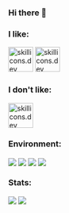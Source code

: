 ### Hi there 👋

### I like:
<img src="https://skillicons.dev/icons?i=html,css,bootstrap,tailwind,js,wordpress,webstorm,idea,kotlin,mikrotik,github,linux" height="50px" alt="skillicons.dev">
<img src="https://skillicons.dev/icons?i=rider,cs,dotnet,debian,python,nodejs,cloudflare,workers,selenium" height="50px" alt="skillicons.dev">

### I don't like:
<img src="https://skillicons.dev/icons?i=php,mysql,cpp,ubuntu,visualstudio,windows,redhat" height="50px" alt="skillicons.dev">

### Environment:
<img align="center" src="https://img.shields.io/badge/Windows_11-1nd._OS-2ea44f?style=for-the-badge&logo=windows" /> <img align="center" src="https://img.shields.io/badge/Fedora-2nd. OS-2ea44f?style=for-the-badge&logo=fedora" /> <img align="center" src="https://img.shields.io/badge/iOS-Mobile_OS-2ea44f?style=for-the-badge&logo=apple" /> <img align="center" src="https://img.shields.io/badge/JetBrains-IDE'S-2ea44f?style=for-the-badge&logo=jetbrains" />

### Stats:
<img align="center" src="https://github-readme-stats.vercel.app/api?username=000rosiu&count_private=true&show_icons=true&layout=compact" />
<img align="center" src="https://github-readme-stats.vercel.app/api/top-langs/?username=000rosiu&count_private=true&langs_count=7&hide=html&exclude_repo=alarmclock-esp,aosp-calculator,sway,ESP8266_RTOS_SDK,DefinitelyTyped,laboratory,dotfiles&layout=compact" />
